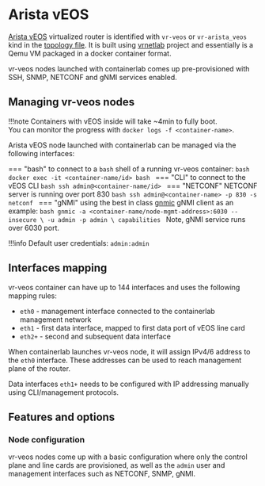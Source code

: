 # Arista vEOS

[Arista vEOS](https://www.arista.com/en/cg-veos-router/veos-router-overview) virtualized router is identified with `vr-veos` or `vr-arista_veos` kind in the [topology file](../topo-def-file.md). It is built using [vrnetlab](../vrnetlab.md) project and essentially is a Qemu VM packaged in a docker container format.

vr-veos nodes launched with containerlab comes up pre-provisioned with SSH, SNMP, NETCONF and gNMI services enabled.

## Managing vr-veos nodes

!!!note
    Containers with vEOS inside will take ~4min to fully boot.  
    You can monitor the progress with `docker logs -f <container-name>`.

Arista vEOS node launched with containerlab can be managed via the following interfaces:

=== "bash"
    to connect to a `bash` shell of a running vr-veos container:
    ```bash
    docker exec -it <container-name/id> bash
    ```
=== "CLI"
    to connect to the vEOS CLI
    ```bash
    ssh admin@<container-name/id>
    ```
=== "NETCONF"
    NETCONF server is running over port 830
    ```bash
    ssh admin@<container-name> -p 830 -s netconf
    ```
=== "gNMI"
    using the best in class [gnmic](https://gnmic.kmrd.dev) gNMI client as an example:
    ```bash
    gnmic -a <container-name/node-mgmt-address>:6030 --insecure \
    -u admin -p admin \
    capabilities
    ```
    Note, gNMI service runs over 6030 port.

!!!info
    Default user credentials: `admin:admin`

## Interfaces mapping
vr-veos container can have up to 144 interfaces and uses the following mapping rules:

* `eth0` - management interface connected to the containerlab management network
* `eth1` - first data interface, mapped to first data port of vEOS line card
* `eth2+` - second and subsequent data interface

When containerlab launches vr-veos node, it will assign IPv4/6 address to the `eth0` interface. These addresses can be used to reach management plane of the router.

Data interfaces `eth1+` needs to be configured with IP addressing manually using CLI/management protocols.


## Features and options
### Node configuration
vr-veos nodes come up with a basic configuration where only the control plane and line cards are provisioned, as well as the `admin` user and management interfaces such as NETCONF, SNMP, gNMI.
